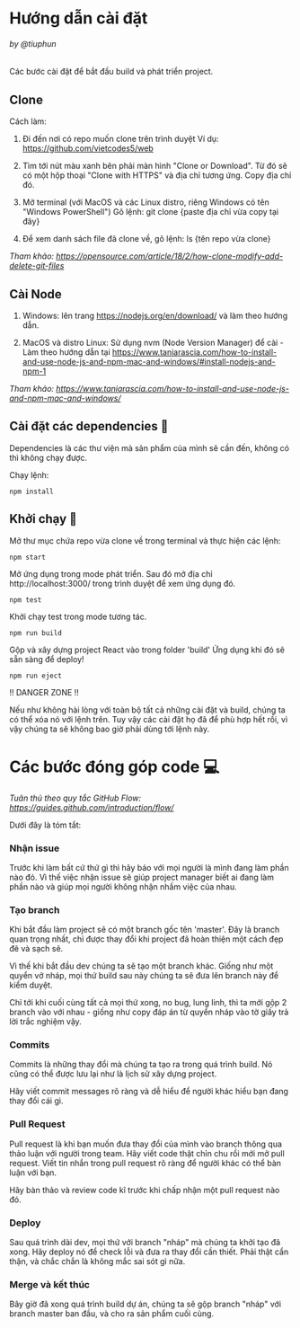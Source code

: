 Hướng dẫn cài đặt
======================
###### by @tiuphun
Các bước cài đặt để bắt đầu build và phát triển project.

Clone
-------------------

Cách làm:

1. Đi đến nơi có repo muốn clone trên trình duyệt
Ví dụ: https://github.com/vietcodes5/web

2. Tìm tới nút màu xanh bên phải màn hình "Clone or Download".
Từ đó sẽ có một hộp thoại "Clone with HTTPS" và địa chỉ tương ứng.
Copy địa chỉ đó.

3. Mở terminal (với MacOS và các Linux distro, riêng Windows có tên "Windows PowerShell")
Gõ lệnh:
git clone {paste địa chỉ vừa copy tại đây}

4. Để xem danh sách file đã clone về, gõ lệnh:
ls {tên repo vừa clone}

*Tham khảo: https://opensource.com/article/18/2/how-clone-modify-add-delete-git-files*

Cài Node
--------------------------
1. Windows: lên trang https://nodejs.org/en/download/ và làm theo hướng dẫn.

2. MacOS và distro Linux: Sử dụng nvm (Node Version Manager) để cài - Làm theo hướng dẫn tại https://www.taniarascia.com/how-to-install-and-use-node-js-and-npm-mac-and-windows/#install-nodejs-and-npm-1

*Tham khảo: https://www.taniarascia.com/how-to-install-and-use-node-js-and-npm-mac-and-windows/*

Cài đặt các dependencies :book:
------------------------------
Dependencies là các thư viện mà sản phẩm của mình sẽ cần đến, không có thì không chạy được.

Chạy lệnh:

```shell
npm install
```

Khởi chạy :rocket:
---------------------------
Mở thư mục chứa repo vừa clone về trong terminal và thực hiện các lệnh:

```shell
npm start
```
Mở ứng dụng trong mode phát triển.
Sau đó mở địa chỉ http://localhost:3000/ trong trình duyệt để xem ứng dụng đó.

```shell
npm test
```
Khởi chạy test trong mode tương tác.

```shell
npm run build
```
Gộp và xây dựng project React vào trong folder 'build'
Ứng dụng khi đó sẽ sẵn sàng để deploy!

```shell
npm run eject
```
!! DANGER ZONE !!

Nếu như không hài lòng với toàn bộ tất cả những cài đặt và build, chúng ta có thể xóa nó với lệnh trên. Tuy vậy các cài đặt họ đã để phù hợp hết rồi, vì vậy chúng ta sẽ không bao giờ phải dùng tới lệnh này.

Các bước đóng góp code :computer:
==============================
*Tuân thủ theo quy tắc GitHub Flow: https://guides.github.com/introduction/flow/*

Dưới đây là tóm tắt:

### Nhận issue
Trước khi làm bất cứ thứ gì thì hãy báo với mọi người là mình đang làm phần nào đó. Vì thế việc nhận issue sẽ giúp project manager biết ai đang làm phần nào và giúp mọi người không nhận nhầm việc của nhau.

### Tạo branch
Khi bắt đầu làm project sẽ có một branch gốc tên 'master'. Đây là branch quan trọng nhất, chỉ được thay đổi khi project đã hoàn thiện một cách đẹp đẽ và sạch sẽ.

Vì thế khi bắt đầu dev chúng ta sẽ tạo một branch khác. Giống như một quyển vở nháp, mọi thứ build sau này chúng ta sẽ đưa lên branch này để kiểm duyệt.

Chỉ tới khi cuối cùng tất cả mọi thứ xong, no bug, lung linh, thì ta mới gộp 2 branch vào với nhau - giống như copy đáp án từ quyển nháp vào tờ giấy trả lời trắc nghiệm vậy.

### Commits
Commits là những thay đổi mà chúng ta tạo ra trong quá trình build. Nó cũng có thể được lưu lại như là lịch sử xây dựng project. 

Hãy viết commit messages rõ ràng và dễ hiểu để người khác hiểu bạn đang thay đổi cái gì.

### Pull Request
Pull request là khi bạn muốn đưa thay đổi của mình vào branch thông qua thảo luận với người trong team. Hãy viết code thật chỉn chu rồi mới mở pull request. Viết tin nhắn trong pull request rõ ràng để người khác có thể bàn luận với bạn. 

Hãy bàn thảo và review code kĩ trước khi chấp nhận một pull request nào đó.

### Deploy
Sau quá trình dài dev, mọi thứ với branch "nháp" mà chúng ta khởi tạo đã xong. Hãy deploy nó để check lỗi và đưa ra thay đổi cần thiết. Phải thật cẩn thận, và chắc chắn là không mắc sai sót gì nữa.

### Merge và kết thúc
Bây giờ đã xong quá trình build dự án, chúng ta sẽ gộp branch "nháp" với branch master ban đầu, và cho ra sản phẩm cuối cùng.


